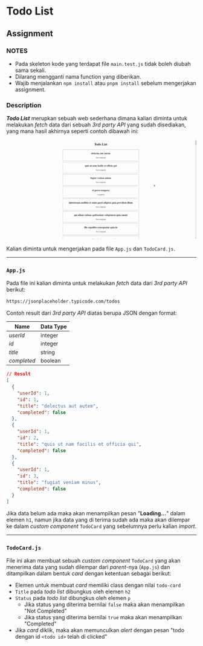 # Todo List

## Assignment

### NOTES

- Pada skeleton kode yang terdapat file `main.test.js` tidak boleh diubah sama sekali.
- Dilarang mengganti nama function yang diberikan.
- Wajib menjalankan `npm install` atau `pnpm install` sebelum mengerjakan assignment.

### Description

_**Todo List**_ merupkan sebuah web sederhana dimana kalian diminta untuk melakukan _fetch_ data dari sebuah _3rd party API_ yang sudah disediakan, yang mana hasil akhirnya seperti contoh dibawah ini:

![result](./assets/result.gif)

Kalian diminta untuk mengerjakan pada file `App.js` dan `TodoCard.js`.

---

### `App.js`

Pada file ini kalian diminta untuk melakukan _fetch_ data dari _3rd party API_ berikut:

```txt
https://jsonplaceholder.typicode.com/todos
```

Contoh result dari _3rd party API_ diatas berupa JSON dengan format:

| Name        | Data Type |
| ----------- | --------- |
| _userId_    | integer   |
| _id_        | integer   |
| _title_     | string    |
| _completed_ | boolean   |

```json
// Result
[
  {
    "userId": 1,
    "id": 1,
    "title": "delectus aut autem",
    "completed": false
  },
  {
    "userId": 1,
    "id": 2,
    "title": "quis ut nam facilis et officia qui",
    "completed": false
  },
  {
    "userId": 1,
    "id": 3,
    "title": "fugiat veniam minus",
    "completed": false
  }
]
```

Jika data belum ada maka akan menampilkan pesan "**Loading...**" dalam elemen `h1`, namun jika data yang di terima sudah ada maka akan dilempar ke dalam _custom component_ `TodoCard` yang sebelumnya perlu kalian _import_.

---

### `TodoCard.js`

File ini akan membuat sebuah _custom component_ `TodoCard` yang akan menerima data yang sudah dilempar dari _parent_-nya (`App.js`) dan ditampilkan dalam bentuk _card_ dengan ketentuan sebagai berikut:

- Elemen untuk membuat _card_ memiliki class dengan nilai `todo-card`
- `Title` pada _todo list_ dibungkus oleh elemen `h2`
- `Status` pada _todo list_ dibungkus oleh elemen `p`
  - Jika status yang diterima bernilai `false` maka akan menampilkan "Not Completed"
  - Jika status yang diterima bernilai `true` maka akan menampilkan "Completed"
- Jika _card_ diklik, maka akan memunculkan _alert_ dengan pesan "todo dengan id `<todo id>` telah di clicked"
